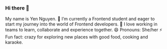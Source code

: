 ### Hi there 👋
My name is Yen Nguyen. 
🌱 I’m currently a Frontend student and eager to start my journey into the world of Frontend developers. 
👯 I love working in teams to learn, collaborate and experience together.
😄 Pronouns: She/her
⚡ Fun fact: crazy for exploring new places with good food, cooking and karaoke.



<!-- - 🔭 I’m currently working on 
- 🌱 I’m currently learning ...
- 👯 I’m looking to collaborate on ...
- 🤔 I’m looking for help with ...
- 💬 Ask me about ...
- 📫 How to reach me: ... -->
